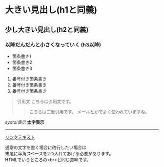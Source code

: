 # 大きい見出し(h1と同義)
## 少し大きい見出し(h2と同義)
### 以降だんだんと小さくなっていく (h3以降)

- 箇条書き1
- 箇条書き2
- 箇条書き3

1. 番号付き箇条書き
1. 番号付き箇条書き
1. 番号付き箇条書き

> 引用文
> こちらは引用文です。
>> こちらは二重引用です。
>> メールとかでよく使われていますね。

*syatai表示*
**太字表示**

---

[リンクテキスト](https://morijyobi.ac.jp)

通常の文字を書く場合に改行したい場合は  
末尾に半角スペースを2つ入れてあげる必要があります。  
HTMLでいうところの\<br>と同じ意味です。
